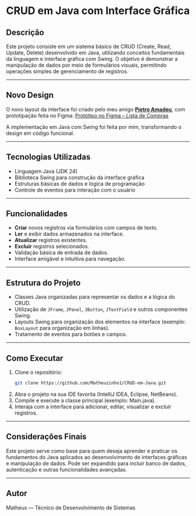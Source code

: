 # CRUD em Java com Interface Gráfica

## Descrição

Este projeto consiste em um sistema básico de CRUD (Create, Read, Update, Delete) desenvolvido em Java, utilizando conceitos fundamentais da linguagem e interface gráfica com Swing. O objetivo é demonstrar a manipulação de dados por meio de formulários visuais, permitindo operações simples de gerenciamento de registros.

---

## Novo Design

O novo layout da interface foi criado pelo meu amigo **[Pietro Amadeu](https://github.com/Pietrolazz)**, com prototipação feita no Figma: [Protótipo no Figma – Lista de Compras](https://www.figma.com/design/22bO2dm5Xb7qD3GovCNvHr/Lista-de-compras---Matheus?node-id=0-1&p=f)

A implementação em Java com Swing foi feita por mim, transformando o design em código funcional.

---

## Tecnologias Utilizadas

- Linguagem Java (JDK 24)
- Biblioteca Swing para construção da interface gráfica
- Estruturas básicas de dados e lógica de programação
- Controle de eventos para interação com o usuário

---

## Funcionalidades

- **Criar** novos registros via formulários com campos de texto.
- **Ler** e exibir dados armazenados na interface.
- **Atualizar** registros existentes.
- **Excluir** registros selecionados.
- Validação básica de entrada de dados.
- Interface amigável e intuitiva para navegação.

---

## Estrutura do Projeto

- Classes Java organizadas para representar os dados e a lógica do CRUD.
- Utilização de `JFrame`, `JPanel`, `JButton`, `JTextField` e outros componentes Swing.
- Layouts Swing para organização dos elementos na interface (exemplo: `BoxLayout` para organização em linhas).
- Tratamento de eventos para botões e campos.

---

## Como Executar

1. Clone o repositório:
   ```bash
   git clone https://github.com/Matheuzinho1/CRUD-em-Java.git
   ```
2. Abra o projeto na sua IDE favorita (IntelliJ IDEA, Eclipse, NetBeans).
3. Compile e execute a classe principal (exemplo: Main.java).
4. Interaja com a interface para adicionar, editar, visualizar e excluir registros.

---

## Considerações Finais

Este projeto serve como base para quem deseja aprender e praticar os fundamentos do Java aplicados ao 
desenvolvimento de interfaces gráficas e manipulação de dados. Pode ser expandido para incluir banco de dados, 
autenticação e outras funcionalidades avançadas.

---

## Autor 

Matheus — Técnico de Desenvolvimento de Sistemas
